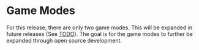 # Game Modes
For this release, there are only two game modes. This will be expanded in future releases (See [TODO](../TODO.md)). The goal is for the game modes to further be expanded through open source development.
